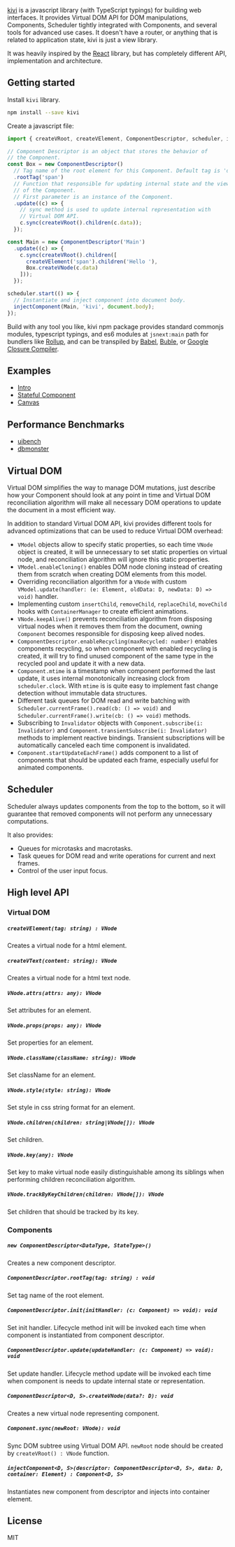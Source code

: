 [kivi](http://github.com/localvoid/kivi) is a javascript library (with
TypeScript typings) for building web interfaces. It provides Virtual DOM API
for DOM manipulations, Components, Scheduler tightly integrated with
Components, and several tools for advanced use cases. It doesn't have a router,
or anything that is related to application state, kivi is just a view library.

It was heavily inspired by the [React](https://facebook.github.io/react/)
library, but has completely different API, implementation and architecture.

## Getting started

Install `kivi` library.

```sh
npm install --save kivi
```

Create a javascript file:

```js
import { createVRoot, createVElement, ComponentDescriptor, scheduler, injectComponent } from 'kivi';

// Component Descriptor is an object that stores the behavior of
// the Component.
const Box = new ComponentDescriptor()
  // Tag name of the root element for this Component. Default tag is 'div'.
  .rootTag('span')
  // Function that responsible for updating internal state and the view
  // of the Component.
  // First parameter is an instance of the Component.
  .update((c) => {
    // sync method is used to update internal representation with
    // Virtual DOM API.
    c.sync(createVRoot().children(c.data));
  });

const Main = new ComponentDescriptor('Main')
  .update((c) => {
    c.sync(createVRoot().children([
      createVElement('span').children('Hello '),
      Box.createVNode(c.data)
    ]));
  });

scheduler.start(() => {
  // Instantiate and inject component into document body.
  injectComponent(Main, 'kivi', document.body);
});
```

Build with any tool you like, kivi npm package provides standard commonjs
modules, typescript typings, and es6 modules at `jsnext:main` path for bundlers
like [Rollup](http://rollupjs.org/), and can be transpiled by
[Babel](https://babeljs.io), [Buble](https://gitlab.com/Rich-Harris/buble),
or [Google Closure Compiler](https://github.com/google/closure-compiler).

## Examples

- [Intro](https://github.com/localvoid/kivi/tree/master/examples/intro)
- [Stateful Component](https://github.com/localvoid/kivi/tree/master/examples/stateful_component)
- [Canvas](https://github.com/localvoid/kivi/tree/master/examples/canvas)

## Performance Benchmarks

- [uibench](https://localvoid.github.io/uibench/)
- [dbmonster](https://localvoid.github.io/kivi-dbmonster/)

## Virtual DOM

Virtual DOM simplifies the way to manage DOM mutations, just describe how your
Component should look at any point in time and Virtual DOM reconciliation
algorithm will make all necessary DOM operations to update the document in a
most efficient way.

In addition to standard Virtual DOM API, kivi provides different tools for
advanced optimizations that can be used to reduce Virtual DOM overhead:

- `VModel` objects allow to specify static properties, so each time `VNode`
object is created, it will be unnecessary to set static properties on virtual
node, and reconciliation algorithm will ignore this static properties.
- `VModel.enableCloning()` enables DOM node cloning instead of creating them
from scratch when creating DOM elements from this model.
- Overriding reconciliation algorithm for a `VNode` with custom
`VModel.update(handler: (e: Element, oldData: D, newData: D) => void)` handler.
- Implementing custom `insertChild`, `removeChild`, `replaceChild`, `moveChild`
hooks with `ContainerManager` to create efficient animations.
- `VNode.keepAlive()` prevents reconciliation algorithm from disposing virtual
nodes when it removes them from the document, owning `Component` becomes
responsible for disposing keep alived nodes.
- `ComponentDescriptor.enableRecycling(maxRecycled: number)` enables components
recycling, so when component with enabled recycling is created, it will try to
find unused component of the same type in the recycled pool and update it with
a new data.
- `Component.mtime` is a timestamp when component performed the last update, it
uses internal monotonically increasing clock from `scheduler.clock`. With
`mtime` is is quite easy to implement fast change detection without immutable
data structures.
- Different task queues for DOM read and write batching with
`Scheduler.currentFrame().read(cb: () => void)` and
`Scheduler.currentFrame().write(cb: () => void)` methods.
- Subscribing to `Invalidator` objects with
`Component.subscribe(i: Invalidator)` and
`Component.transientSubscribe(i: Invalidator)` methods to implement reactive
bindings. Transient subscriptions will be automatically canceled each time
component is invalidated.
- `Component.startUpdateEachFrame()` adds component to a list of components
that should be updated each frame, especially useful for animated components.

## Scheduler

Scheduler always updates components from the top to the bottom, so it
will guarantee that removed components will not perform any unnecessary
computations.

It also provides:

- Queues for microtasks and macrotasks.
- Task queues for DOM read and write operations for current and next frames.
- Control of the user input focus.

## High level API

### Virtual DOM

##### `createVElement(tag: string) : VNode`

Creates a virtual node for a html element.

##### `createVText(content: string): VNode`

Creates a virtual node for a html text node.

##### `VNode.attrs(attrs: any): VNode`

Set attributes for an element.

##### `VNode.props(props: any): VNode`

Set properties for an element.

##### `VNode.className(className: string): VNode`

Set className for an element.

##### `VNode.style(style: string): VNode`

Set style in css string format for an element.

##### `VNode.children(children: string|VNode[]): VNode`

Set children.

##### `VNode.key(any): VNode`

Set key to make virtual node easily distinguishable among its siblings when
performing children reconciliation algorithm.

##### `VNode.trackByKeyChildren(children: VNode[]): VNode`

Set children that should be tracked by its key.

### Components

##### `new ComponentDescriptor<DataType, StateType>()`

Creates a new component descriptor.

##### `ComponentDescriptor.rootTag(tag: string) : void`

Set tag name of the root element.

##### `ComponentDescriptor.init(initHandler: (c: Component) => void): void`

Set init handler. Lifecycle method init will be invoked each time when
component is instantiated from component descriptor.

##### `ComponentDescriptor.update(updateHandler: (c: Component) => void): void`

Set update handler. Lifecycle method update will be invoked each time when
component is needs to update internal state or representation.

##### `ComponentDescriptor<D, S>.createVNode(data?: D): void`

Creates a new virtual node representing component.

##### `Component.sync(newRoot: VNode): void`

Sync DOM subtree using Virtual DOM API. `newRoot` node should be created by
`createVRoot() : VNode` function.

##### `injectComponent<D, S>(descriptor: ComponentDescriptor<D, S>, data: D, container: Element) : Component<D, S>`

Instantiates new component from descriptor and injects into container element.

## License

MIT
